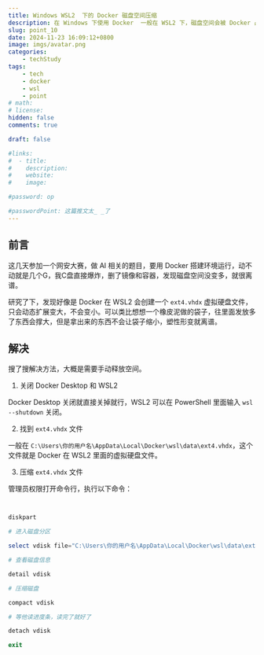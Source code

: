 ```yaml
---
title: Windows WSL2  下的 Docker 磁盘空间压缩
description: 在 Windows 下使用 Docker  一般在 WSL2 下，磁盘空间会被 Docker 占用很多后，即使删除了文件也不会释放空间，导致了大量占用磁盘空间问题。
slug: point_10
date: 2024-11-23 16:09:12+0800
image: imgs/avatar.png
categories:
    - techStudy
tags:
    - tech
    - docker
    - wsl
    - point
# math: 
# license: 
hidden: false
comments: true

draft: false

#links:
#  - title: 
#    description: 
#    website: 
#    image: 

#password: op

#passwordPoint: 这篇推文太_ _了
---
```


## 前言

这几天参加一个网安大赛，做 AI 相关的题目，要用 Docker 搭建环境运行，动不动就是几个G，我C盘直接爆炸，删了镜像和容器，发现磁盘空间没变多，就很离谱。

研究了下，发现好像是 Docker 在 WSL2 会创建一个 `ext4.vhdx` 虚拟硬盘文件，只会动态扩展变大，不会变小。可以类比想想一个橡皮泥做的袋子，往里面发放多了东西会撑大，但是拿出来的东西不会让袋子缩小，塑性形变就离谱。

## 解决

搜了搜解决方法，大概是需要手动释放空间。

1. 关闭 Docker Desktop 和 WSL2

Docker Desktop 关闭就直接关掉就行，WSL2 可以在 PowerShell 里面输入 `wsl --shutdown` 关闭。

2. 找到 `ext4.vhdx` 文件

一般在 `C:\Users\你的用户名\AppData\Local\Docker\wsl\data\ext4.vhdx`，这个文件就是 Docker 在 WSL2 里面的虚拟硬盘文件。

3. 压缩 `ext4.vhdx` 文件

管理员权限打开命令行，执行以下命令：

```powershell


diskpart

# 进入磁盘分区

select vdisk file="C:\Users\你的用户名\AppData\Local\Docker\wsl\data\ext4.vhdx"

# 查看磁盘信息

detail vdisk

# 压缩磁盘

compact vdisk

# 等他读进度条，读完了就好了

detach vdisk

exit

```
